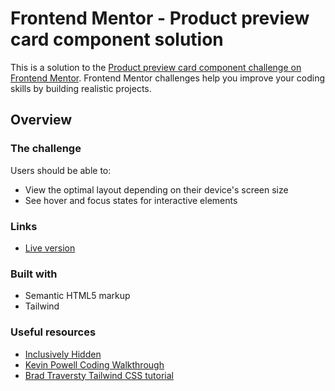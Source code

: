 # Frontend Mentor - Product preview card component solution

This is a solution to the [Product preview card component challenge on Frontend Mentor](https://www.frontendmentor.io/challenges/product-preview-card-component-GO7UmttRfa). Frontend Mentor challenges help you improve your coding skills by building realistic projects. 

## Overview

### The challenge

Users should be able to:

- View the optimal layout depending on their device's screen size
- See hover and focus states for interactive elements

### Links
-  [Live version](https://sejunb.github.io/product-preview-card-component/)

### Built with
- Semantic HTML5 markup
- Tailwind

### Useful resources
- [Inclusively Hidden](https://www.scottohara.me/blog/2017/04/14/inclusively-hidden.html)
- [Kevin Powell Coding Walkthrough](https://www.youtube.com/watch?v=B2WL6KkqhLQ)
- [Brad Traversty Tailwind CSS tutorial](https://www.youtube.com/watch?v=dFgzHOX84xQ&t=4723s)
